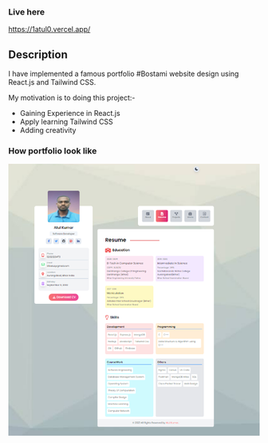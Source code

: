 ### Live here
https://1atul0.vercel.app/

## Description
I have implemented a famous portfolio #Bostami website design using React.js and Tailwind CSS.<p>
My motivation is to doing this project:-
* Gaining Experience in React.js
* Apply learning Tailwind CSS
* Adding creativity

### How portfolio look like
![Atl text](portfolionew.png)
